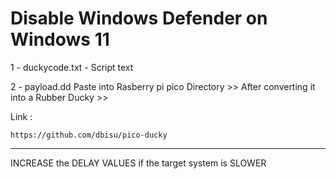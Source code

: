 # Disable Windows Defender on Windows 11

1 - duckycode.txt - Script text

2 - payload.dd Paste into Rasberry pi pico Directory >> After converting it into a Rubber Ducky >> 

Link :

    https://github.com/dbisu/pico-ducky



********************

INCREASE the DELAY VALUES if the target system is SLOWER
